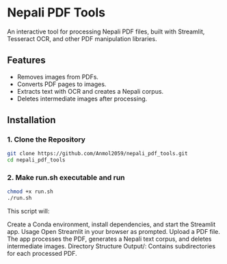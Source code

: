 # Nepali PDF Tools

An interactive tool for processing Nepali PDF files, built with Streamlit, Tesseract OCR, and other PDF manipulation libraries.

## Features
- Removes images from PDFs.
- Converts PDF pages to images.
- Extracts text with OCR and creates a Nepali corpus.
- Deletes intermediate images after processing.

## Installation

### 1. Clone the Repository
```bash
git clone https://github.com/Anmol2059/nepali_pdf_tools.git
cd nepali_pdf_tools
```

### 2. Make run.sh executable and run
```bash
chmod +x run.sh
./run.sh
```

This script will:

Create a Conda environment, install dependencies, and start the Streamlit app.
Usage
Open Streamlit in your browser as prompted.
Upload a PDF file.
The app processes the PDF, generates a Nepali text corpus, and deletes intermediate images.
Directory Structure
Output/: Contains subdirectories for each processed PDF.
